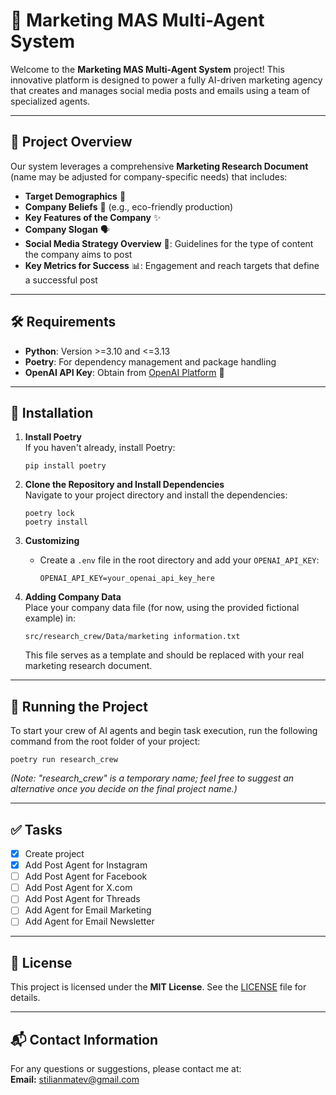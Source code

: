 # 🚀 Marketing MAS Multi-Agent System

Welcome to the **Marketing MAS Multi-Agent System** project! This innovative platform is designed to power a fully AI-driven marketing agency that creates and manages social media posts and emails using a team of specialized agents.

---

## 📑 Project Overview

Our system leverages a comprehensive **Marketing Research Document** (name may be adjusted for company-specific needs) that includes:
- **Target Demographics** 👥  
- **Company Beliefs** 🌱 (e.g., eco-friendly production)  
- **Key Features of the Company** ✨  
- **Company Slogan** 🗣️  
- **Social Media Strategy Overview** 📱: Guidelines for the type of content the company aims to post  
- **Key Metrics for Success** 📊: Engagement and reach targets that define a successful post

---

## 🛠️ Requirements

- **Python**: Version >=3.10 and <=3.13  
- **Poetry**: For dependency management and package handling  
- **OpenAI API Key**: Obtain from [OpenAI Platform](https://platform.openai.com/) 🔑

---

## 🔧 Installation

1. **Install Poetry**  
   If you haven't already, install Poetry:
   ```
   pip install poetry
   ```

2. **Clone the Repository and Install Dependencies**  
   Navigate to your project directory and install the dependencies:

   ```
   poetry lock
   poetry install
   ```

3. **Customizing**  
   - Create a `.env` file in the root directory and add your `OPENAI_API_KEY`:
     ```
     OPENAI_API_KEY=your_openai_api_key_here
     ```

4. **Adding Company Data**  
   Place your company data file (for now, using the provided fictional example) in:
   ```
   src/research_crew/Data/marketing information.txt
   ```
   This file serves as a template and should be replaced with your real marketing research document.

---

## 🚀 Running the Project

To start your crew of AI agents and begin task execution, run the following command from the root folder of your project:

```
poetry run research_crew
```
*(Note: "research_crew" is a temporary name; feel free to suggest an alternative once you decide on the final project name.)*

---

## ✅ Tasks

- [x] Create project  
- [x] Add Post Agent for Instagram  
- [ ] Add Post Agent for Facebook  
- [ ] Add Post Agent for X.com  
- [ ] Add Post Agent for Threads  
- [ ] Add Agent for Email Marketing  
- [ ] Add Agent for Email Newsletter  

---

## 📜 License

This project is licensed under the **MIT License**. See the [LICENSE](./LICENSE) file for details.

---

## 📬 Contact Information

For any questions or suggestions, please contact me at:  
**Email:** [stilianmatev@gmail.com](mailto:stilianmatev@gmail.com)
